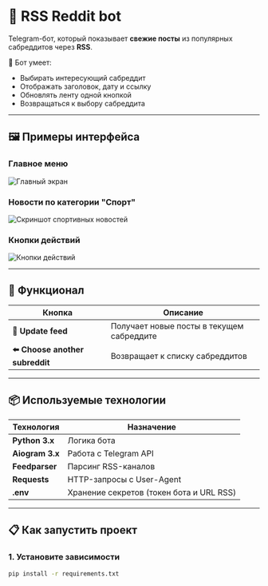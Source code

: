 # 📰 RSS Reddit bot

Telegram-бот, который показывает **свежие посты** из популярных сабреддитов через **RSS**.

🤖 Бот умеет:
- Выбирать интересующий сабреддит  
- Отображать заголовок, дату и ссылку  
- Обновлять ленту одной кнопкой  
- Возвращаться к выбору сабреддита  

---

## 🖼 Примеры интерфейса

### Главное меню
![Главный экран](main_screen.jpg)

### Новости по категории "Спорт"
![Скриншот спортивных новостей](sportsfeed1.jpg)

### Кнопки действий
![Кнопки действий](sportsfeed2.jpg)

---

## 🔧 Функционал

| Кнопка | Описание |
|--------|----------|
| **🔄 Update feed** | Получает новые посты в текущем сабреддите |
| **⬅️ Choose another subreddit** | Возвращает к списку сабреддитов |

---

## 📦 Используемые технологии

| Технология | Назначение |
|------------|------------|
| **Python 3.x** | Логика бота |
| **Aiogram 3.x** | Работа с Telegram API |
| **Feedparser** | Парсинг RSS-каналов |
| **Requests** | HTTP-запросы с User-Agent |
| **.env** | Хранение секретов (токен бота и URL RSS) |

---

## 📋 Как запустить проект

### 1. Установите зависимости
```bash
pip install -r requirements.txt

